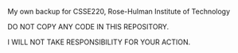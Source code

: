 My own backup for CSSE220, Rose-Hulman Institute of Technology

DO NOT COPY ANY CODE IN THIS REPOSITORY.
  
I WILL NOT TAKE RESPONSIBILITY FOR YOUR ACTION.
  
